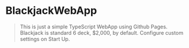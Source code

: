 # **BlackjackWebApp**
> This is just a simple TypeScript WebApp using Github Pages.
> Blackjack is standard 6 deck, $2,000, by default.
> Configure custom settings on Start Up.
